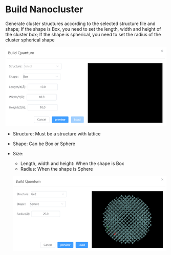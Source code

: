 # Build Nanocluster

Generate cluster structures according to the selected structure file and shape; If the shape is Box, you need to set the length, width and height of the cluster box; If the shape is spherical, you need to set the radius of the cluster spherical shape

![build_crystal](nested/qstudio_manual_build_nanocluster.png)

- Structure: Must be a structure with lattice
- Shape: Can be Box or Sphere
- Size:
  - Length, width and height: When the shape is Box
  - Radius: When the shape is Sphere

  ![build_crystal](nested/qstudio_manual_build_nanocluster2.png)
